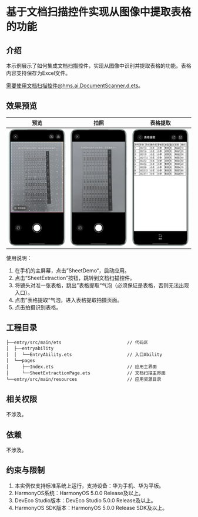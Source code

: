 # 基于文档扫描控件实现从图像中提取表格的功能

## 介绍

本示例展示了如何集成文档扫描控件，实现从图像中识别并提取表格的功能。表格内容支持保存为Excel文件。

需要使用文档扫描控件@hms.ai.DocumentScanner.d.ets。



## 效果预览

| 预览                           | 拍照                           | 表格提取                   |
|------------------------------|------------------------------|------------------------|
| ![](screenshots/preview.png) | ![](screenshots/capture.png) | ![](screenshots/sheetExtraction.png) |



使用说明：

1. 在手机的主屏幕，点击”SheetDemo“，启动应用。
2. 点击“SheetExtraction”按钮，跳转到文档扫描控件。
3. 将镜头对准一张表格，跳出”表格提取“气泡（必须保证是表格，否则无法出现入口）。
4. 点击”表格提取“气泡，进入表格提取拍摄页面。
5. 点击拍摄识别表格。



## 工程目录

```
├──entry/src/main/ets                         // 代码区  
│  ├──entryability
│  │  └──EntryAbility.ets                     // 入口Ability
│  └──pages
│     ├──Index.ets                            // 应用主界面
│     └──SheetExtractionPage.ets              // 文档扫描主界面
└──entry/src/main/resources                   // 应用资源目录
```



## 相关权限

不涉及。



## 依赖

不涉及。



## 约束与限制

1. 本实例仅支持标准系统上运行，支持设备：华为手机、华为平板。
2. HarmonyOS系统：HarmonyOS 5.0.0 Release及以上。
3. DevEco Studio版本：DevEco Studio 5.0.0 Release及以上。
4. HarmonyOS SDK版本：HarmonyOS 5.0.0 Release SDK及以上。

